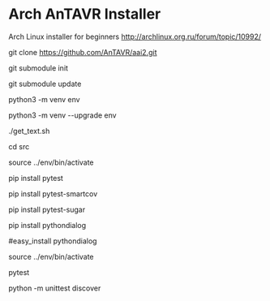 Arch AnTAVR Installer
===

Arch Linux installer for beginners
http://archlinux.org.ru/forum/topic/10992/

git clone https://github.com/AnTAVR/aai2.git

git submodule init

git submodule update

python3 -m venv env

python3 -m venv --upgrade env

./get_text.sh

cd src

source ../env/bin/activate

pip install pytest

pip install pytest-smartcov

pip install pytest-sugar

pip install pythondialog

#easy_install pythondialog

source ../env/bin/activate

pytest

python -m unittest discover
